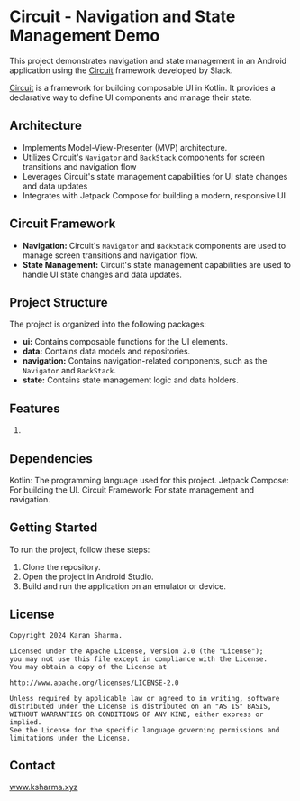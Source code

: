# Circuit - Navigation and State Management Demo

This project demonstrates navigation and state management in an Android application using the
[Circuit](https://github.com/slackhq/circuit) framework developed by Slack.

[Circuit](https://github.com/slackhq/circuit) is a framework for building composable UI in Kotlin.
It provides a declarative way to define UI components and manage their state.

## Architecture

- Implements Model-View-Presenter (MVP) architecture.
- Utilizes Circuit's `Navigator` and `BackStack` components for screen transitions and navigation
  flow
- Leverages Circuit's state management capabilities for UI state changes and data updates
- Integrates with Jetpack Compose for building a modern, responsive UI

## Circuit Framework

- **Navigation:** Circuit's `Navigator` and `BackStack` components are used to manage screen
  transitions and navigation flow.
- **State Management:** Circuit's state management capabilities are used to handle UI state changes
  and data updates.

## Project Structure

The project is organized into the following packages:

- **ui:** Contains composable functions for the UI elements.
- **data:** Contains data models and repositories.
- **navigation:** Contains navigation-related components, such as the `Navigator` and `BackStack`.
- **state:** Contains state management logic and data holders.

## Features
1. 

## Dependencies

Kotlin: The programming language used for this project.
Jetpack Compose: For building the UI.
Circuit Framework: For state management and navigation.

## Getting Started

To run the project, follow these steps:

1. Clone the repository.
2. Open the project in Android Studio.
3. Build and run the application on an emulator or device.

## License

```
Copyright 2024 Karan Sharma.

Licensed under the Apache License, Version 2.0 (the "License");
you may not use this file except in compliance with the License.
You may obtain a copy of the License at

http://www.apache.org/licenses/LICENSE-2.0

Unless required by applicable law or agreed to in writing, software
distributed under the License is distributed on an "AS IS" BASIS,
WITHOUT WARRANTIES OR CONDITIONS OF ANY KIND, either express or implied.
See the License for the specific language governing permissions and
limitations under the License.
```

## Contact
www.ksharma.xyz
